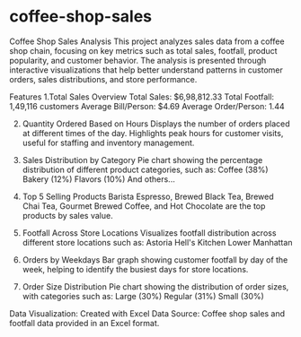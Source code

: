 # coffee-shop-sales
Coffee Shop Sales Analysis
This project analyzes sales data from a coffee shop chain, focusing on key metrics such as total sales, footfall, product popularity, and customer behavior. The analysis is presented through interactive visualizations that help better understand patterns in customer orders, sales distributions, and store performance.

Features
1.Total Sales Overview
Total Sales: $6,98,812.33
Total Footfall: 1,49,116 customers
Average Bill/Person: $4.69
Average Order/Person: 1.44

2. Quantity Ordered Based on Hours
Displays the number of orders placed at different times of the day.
Highlights peak hours for customer visits, useful for staffing and inventory management.

3. Sales Distribution by Category
Pie chart showing the percentage distribution of different product categories, such as:
Coffee (38%)
Bakery (12%)
Flavors (10%)
And others...

4. Top 5 Selling Products
Barista Espresso, Brewed Black Tea, Brewed Chai Tea, Gourmet Brewed Coffee, and Hot Chocolate are the top products by sales value.

5. Footfall Across Store Locations
Visualizes footfall distribution across different store locations such as:
Astoria
Hell's Kitchen
Lower Manhattan

6. Orders by Weekdays
Bar graph showing customer footfall by day of the week, helping to identify the busiest days for store locations.

7. Order Size Distribution
Pie chart showing the distribution of order sizes, with categories such as:
Large (30%)
Regular (31%)
Small (30%)

Data Visualization: Created with Excel
Data Source: Coffee shop sales and footfall data provided in an Excel format.
